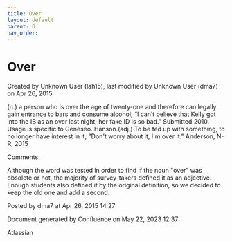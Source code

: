 ```yaml
---
title: Over
layout: default
parent: O
nav_order:
---
```


# Over

Created by  Unknown User (lah15), last modified by  Unknown User (dma7) on Apr 26, 2015

(n.) a person who is over the age of twenty-one and therefore can legally gain entrance to bars and consume alcohol; “I can’t believe that Kelly got into the IB as an over last night; her fake ID is so bad.” Submitted 2010. Usage is specific to Geneseo. Hanson.(adj.) To be fed up with something, to no longer have interest in it; &quot;Don't worry about it, I'm over it.&quot; Anderson, N-R, 2015

Comments:

Although the word was tested in order to find if the noun &quot;over&quot; was obsolete or not, the majority of survey-takers defined it as an adjective. Enough students also defined it by the original definition, so we decided to keep the old one and add a second.

Posted by dma7 at Apr 26, 2015 14:27

Document generated by Confluence on May 22, 2023 12:37

Atlassian
